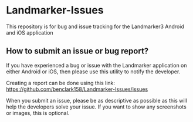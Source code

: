 # Landmarker-Issues
This repository is for bug and issue tracking for the Landmarker3 Android and iOS application

## How to submit an issue or bug report?

If  you have experienced a bug or issue with the Landmarker application on either Android or iOS, then please use this utility to notify the developer.

Creating a report can be done using this link: https://github.com/benclark158/Landmarker-Issues/issues

When you submit an issue, please be as descriptive as possible as this will help the developers solve your issue. If you want to show any screenshots or images, this is optional.
